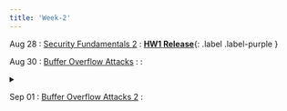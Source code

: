 ```yaml
---
title: 'Week-2'
---
```



Aug 28
: [Security Fundamentals 2]()
  :  [**HW1 Release**](https://purdue.brightspace.com/d2l/le/content/832199/viewContent/14099764/View){: .label .label-purple }



Aug 30
: [Buffer Overflow Attacks]()
  : 
  : <details title="recommended readings" class="my"><summary><i class="icon fas fa-book-reader "></i></summary><span class="fs-2">Read: Smashing the Stack for Fun and Profit by Aleph One; Optional: 0×300-0×320 from Hacking book. 0×200-0×270 if you don't have a strong C background.</span></details>

Sep 01
: [Buffer Overflow Attacks 2]() 
  :  
